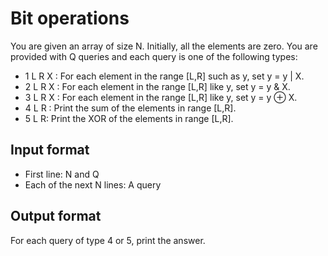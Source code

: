 # Bit operations

You are given an array of size N. Initially, all the elements are zero. You are provided with Q queries and each query is one of the following types:

- 1 L R X : For each element in the range [L,R] such as y, set y = y | X.
- 2 L R X : For each element in the range [L,R] like y, set y = y & X.
- 3 L R X : For each element in the range [L,R] like y, set y = y ⊕ X.
- 4 L R : Print the sum of the elements in range [L,R].
- 5 L R: Print the XOR of the elements in range [L,R].

## Input format

- First line: N and Q
- Each of the next N lines: A query

## Output format

For each query of type 4 or 5, print the answer.
